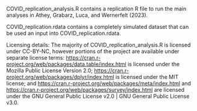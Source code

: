 COVID_replication_analysis.R contains a replication R file to run the main analyses in Athey, Grabarz, Luca, and Wernerfelt (2023).

COVID_replication.rdata contains a completely simulated dataset that can be used an input into COVID_replication.rdata.

Licensing details: The majority of COVID_replication_analysis.R is licensed under CC-BY-NC, however portions of the project are available under separate license terms: https://cran.r-project.org/web/packages/data.table/index.html is licensed under the Mozilla Public License Version 2.0; https://cran.r-project.org/web/packages/dplyr/index.html is licensed under the MIT license; and https://cran.r-project.org/web/packages/meta/index.html and https://cran.r-project.org/web/packages/survey/index.html are licensed under the GNU General Public License v2.0 | GNU General Public License v3.0.
